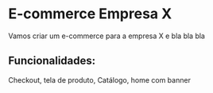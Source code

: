 # E-commerce Empresa X

Vamos criar um e-commerce para a empresa X e bla bla bla

## Funcionalidades:

Checkout, tela de produto, Catálogo, home com banner